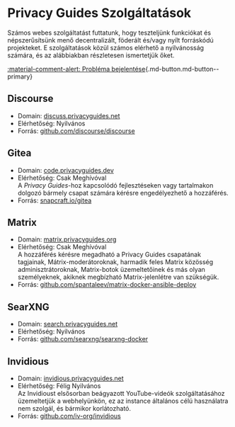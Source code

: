 # Privacy Guides Szolgáltatások

Számos webes szolgáltatást futtatunk, hogy teszteljünk funkciókat és népszerűsítsünk menő decentralizált, föderált és/vagy nyílt forráskódú projekteket. E szolgáltatások közül számos elérhető a nyilvánosság számára, és az alábbiakban részletesen ismertetjük őket.

[:material-comment-alert: Probléma bejelentése](https://discuss.privacyguides.net/c/services/2 ""){.md-button.md-button--primary}

## Discourse

- Domain: [discuss.privacyguides.net](https://discuss.privacyguides.net)
- Elérhetőség: Nyilvános
- Forrás: [github.com/discourse/discourse](https://github.com/discourse/discourse)

## Gitea

- Domain: [code.privacyguides.dev](https://code.privacyguides.dev)
- Elérhetőség: Csak Meghívóval  
  A *Privacy Guides*-hoz kapcsolódó fejlesztéseken vagy tartalmakon dolgozó bármely csapat számára kérésre engedélyezhető a hozzáférés.
- Forrás: [snapcraft.io/gitea](https://snapcraft.io/gitea)

## Matrix

- Domain: [matrix.privacyguides.org](https://matrix.privacyguides.org)
- Elérhetőség: Csak Meghívóval  
  A hozzáférés kérésre megadható a Privacy Guides csapatának tagjainak, Mátrix-moderátoroknak, harmadik feles Matrix közösség adminisztrátoroknak, Matrix-botok üzemeltetőinek és más olyan személyeknek, akiknek megbízható Matrix-jelenlétre van szükségük.
- Forrás: [github.com/spantaleev/matrix-docker-ansible-deploy](https://github.com/spantaleev/matrix-docker-ansible-deploy)

## SearXNG

- Domain: [search.privacyguides.net](https://search.privacyguides.net)
- Elérhetőség: Nyilvános
- Forrás: [github.com/searxng/searxng-docker](https://github.com/searxng/searxng-docker)

## Invidious

- Domain: [invidious.privacyguides.net](https://invidious.privacyguides.net)
- Elérhetőség: Félig Nyilvános  
  Az Invidioust elsősorban beágyazott YouTube-videók szolgáltatásához üzemeltetjük a webhelyünkön, ez az instance általános célú használatra nem szolgál, és bármikor korlátozható.
- Forrás: [github.com/iv-org/invidious](https://github.com/iv-org/invidious)
